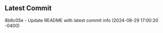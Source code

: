 
## Latest Commit
8b8c05e - Update README with latest commit info (2024-08-29 17:00:20 -0400) <Yunxi-Zhou>
